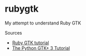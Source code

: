# rubygtk
My attempt to understand Ruby GTK 

Sources 

* [Ruby GTK tutorial](http://zetcode.com/gui/rubygtk/) 
* [The Python GTK+ 3 Tutorial](https://python-gtk-3-tutorial.readthedocs.io/en/latest/)

